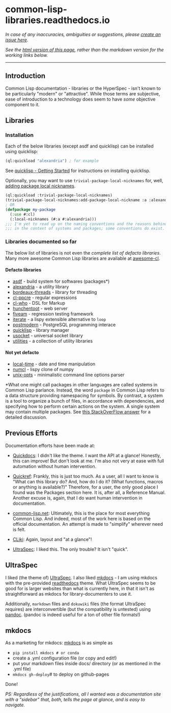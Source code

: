 # common-lisp-libraries.readthedocs.io

*In case of any inaccuracies, ambiguities or suggestions, please [create an issue here](https://github.com/cl-library-docs/common-lisp-libraries/issues).*

*See the [html version of this page](https://common-lisp-libraries.readthedocs.io), rather than the markdown version for the working links below.*

---

## Introduction

Common Lisp documentation - libraries or the HyperSpec - isn't known to be particularly "modern" or "attractive". While those terms are subjective, ease of introduction to a technology does seem to have *some* objective component to it.


## Libraries

### <span id="defacto-installation">Installation</span>

Each of the below libraries (except asdf and quicklisp) can be installed using quicklisp:

```lisp
(ql:quickload "alexandria") ; for example
```
See [quicklisp - Getting Started](./quicklisp/#getting-started) for instructions on
installing quicklisp.

Optionally, you may want to use `trivial-package-local-nicknames` for, well, [adding package local nicknames](https://gist.github.com/phoe/2b63f33a2a4727a437403eceb7a6b4a3#actual-worthwhile-content-starts-here).

```lisp
(ql:quickload :trivial-package-local-nicknames)
(trivial-package-local-nicknames:add-package-local-nickname :a :alexandria)
; OR
(defpackage my-package
  (:use #:cl)
  (:local-nicknames (#:a #:alexandria)))
;;; I'm yet to read up on the naming conventions and the reasons behind those conventions
;;; in the context of systems and packages; some conventions do exist.
```

### Libraries documented so far

The below list of libraries is not even the *complete list of defacto libraries*. Many more awesome Common Lisp libraries are available at [awesome-cl](https://github.com/CodyReichert/awesome-cl).

#### Defacto libraries

- [asdf](./asdf/) - build system for softwares (packages*)
- [alexandria](./alexandria/) - a utility library
- [bordeaux-threads](./bordeaux-threads/) - library for threading
- [cl-ppcre](./cl-ppcre/) - regular expressions
- [cl-who](./cl-who/) - DSL for Markup
- [hunchentoot](./hunchentoot/) - web server
- [fiveam](./fiveam/) - regression testing framework
- [iterate](./iterate/) - a lispy extensible alternative to `loop`
- [postmodern](./postmodern/) - PostgreSQL programming interace
- [quicklisp](./quicklisp/) - library manager
- [usocket](./usocket) - universal socket library
- [utilities](./utilities/) - a collection of utility libraries

#### Not yet defacto

- [local-time](./local-time/) - date and time manipulation
- [numcl](./numcl/) - lispy clone of numpy
- [unix-opts](./unix-opts/) - minimalistic command line options parser


\*What one might call packages in other languages are called systems in Common Lisp parlance. Instead, the word `package` in Common Lisp refers to a data structure providing namespacing
for symbols. By contrast, a system is a tool to organize a bunch of files, in accordance with dependencies, and specifying how to perform certain actions on the system. A single system may contain multiple packages. See [this StackOverFlow answer](https://stackoverflow.com/questions/45642330/why-do-many-common-lisp-systems-use-a-single-packages-lisp-file/45643829#45643829) for a detailed discussion.

## Previous Efforts

Documentation efforts have been made at:

- [Quickdocs](http://quickdocs.org/): I didn't like the theme. I want the API at a glance! Honestly, this can improve! But don't look at me. I'm also not very at ease with full automation without human intervention.

- [Quickref](http://quickref.common-lisp.net/): Frankly, this is just too much. As a user, all I want to know is "What can this library do? And, how do I do it? (What functions, macros or anything is available?)" Therefore, for a user, the only good place I found was the Packages section here. It is, after all, a Reference Manual. Another excuse is, again, that I do want human intervention in documentation.

- [common-lisp.net](http://common-lisp.net/): Ultimately, this is the place for most everything Common Lisp. And indeed, most of the work here is based on the official documentation. An attempt is made to "simplify" wherever need is felt.

- [CLiki](http://cliki.net/): Again, layout and "at a glance"!

- [UltraSpec]: I liked this. The only trouble? It isn't "quick".

## UltraSpec

I liked (the theme of) [UltraSpec]. I also liked [mkdocs](https://www.mkdocs.org/) - I am using mkdocs with the pre-provided [readthedocs](https://readthedocs.org/) theme. What UltraSpec seems to be good for is larger websites than what is currently here, in that it isn't as straightforward as mkdocs for library-documenters to use it.

Additionally, `markdown` files and `dokuwiki` files (the format UltraSpec requires) are interconvertible (but the compatibility is untested) using [pandoc](https://pandoc.org/). (pandoc is indeed useful for a ton of other file formats!)

## mkdocs

As a marketing for mkdocs: [mkdocs](https://www.mkdocs.org/#getting-started) is as simple as

- `pip install mkdocs # or conda`
- create a .yml configuration file (or copy and edit!)
- put your markdown files inside docs/ directory (or as mentioned in the .yml file)
- `mkdocs gh-deploy`# to deploy on github-pages

Done!

*PS: Regardless of the justifications, all I wanted was a documentation site with a "sidebar" that, both, tells the page at glance, and is easy to navigate.*


[ultraspec]: https://phoe.tymoon.eu/clus/doku.php
